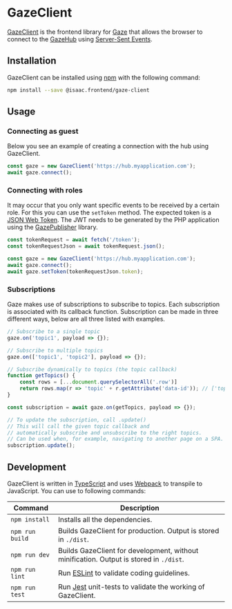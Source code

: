 # GazeClient

[GazeClient](https://github.com/isaaceindhoven/GazeClient) is the frontend library for [Gaze](gaze.md) that allows the browser to connect to the [GazeHub](gazehub.md) using [Server-Sent Events](https://developer.mozilla.org/en-US/docs/Web/API/Server-sent_events/Using_server-sent_events).

## Installation

GazeClient can be installed using [npm](https://www.npmjs.com/) with the following command:

```bash
npm install --save @isaac.frontend/gaze-client
```

## Usage

### Connecting as guest

Below you see an example of creating a connection with the hub using GazeClient.

```javascript
const gaze = new GazeClient('https://hub.myapplication.com');
await gaze.connect();
```

### Connecting with roles

It may occur that you only want specific events to be received by a certain role.
For this you can use the `setToken` method. The expected token is a [JSON Web Token](https://jwt.io/). The JWT needs to be generated by the PHP application using the [GazePublisher](gazepublisher.md) library.

```javascript
const tokenRequest = await fetch('/token');
const tokenRequestJson = await tokenRequest.json();

const gaze = new GazeClient('https://hub.myapplication.com');
await gaze.connect();
await gaze.setToken(tokenRequestJson.token);
```

### Subscriptions

Gaze makes use of subscriptions to subscribe to topics. Each subscription is associated with its callback function. Subscription can be made in three different ways, below are all three listed with examples.

```javascript
// Subscribe to a single topic
gaze.on('topic1', payload => {});

// Subscribe to multiple topics
gaze.on(['topic1', 'topic2'], payload => {});

// Subscribe dynamically to topics (the topic callback)
function getTopics() {
	const rows = [...document.querySelectorAll('.row')]
	return rows.map(r => 'topic' + r.getAttribute('data-id')); // ['topic1', 'topic2', 'topic3']
}

const subscription = await gaze.on(getTopics, payload => {});

// To update the subscription, call .update()
// This will call the given topic callback and 
// automatically subscribe and unsubscribe to the right topics.
// Can be used when, for example, navigating to another page on a SPA.
subscription.update();
```

## Development

GazeClient is written in [TypeScript](https://www.typescriptlang.org/) and uses [Webpack](https://webpack.js.org/) to transpile to JavaScript. You can use to following commands:

| Command | Description |
| ------- | ----------- |
| `npm install` | Installs all the dependencies. |
| `npm run build` | Builds GazeClient for production. Output is stored in `./dist`. |
| `npm run dev` | Builds GazeClient for development, without minification. Output is stored in `./dist`. |
| `npm run lint` | Run [ESLint](https://eslint.org/) to validate coding guidelines. |
| `npm run test` | Run [Jest](https://jestjs.io/) unit-tests to validate the working of GazeClient. |
